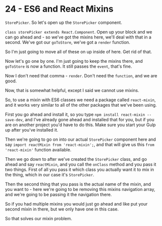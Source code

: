 # 24 - ES6 and React Mixins

`StorePicker`.  So let's open up the `StorePicker` component.

`class storePicker extends React.Component`.  Open up your block and we can go ahead and - so we've got the mixins here, we'll deal with that in a second.  We've got our `goToStore`, we've got a `render` function.

So I'm just going to move all of these on up inside of here.  Get rid of that.

Now let's go one by one.  I'm just going to keep the mixins there, and `goToStore` is now a function.  It still passes the `event`, that's fine.

Now I don't need that comma - `render`.  Don't need the `function`, and we are good.

Now, that is somewhat helpful, except I said we cannot use mixins.

So, to use a mixin with ES6 classes we need a package called `react-mixin`, and it works very similar to all of the other packages that we've been using.

First you go ahead and install it, so you type `npm install react-mixin --save-dev`, and I've already gone ahead and installed that for you, but if you are on another project you'd have to do this.  Make sure you start your Gulp up after you've installed it.

Then we're going to go on into our actual `StorePicker` component here and say `import reactMixin from 'react-mixin';`, and that will give us this  `from 'react-mixin'` function available.

Then we go down to after we've created the `StorePicker` class, and go ahead and say `reactMixin`, and you call the `onClass` method and you pass it two things.  First of all you pass it which class you actually want it to mix in the thing, which in our case it's `StorePicker`.

Then the second thing that you pass is the actual name of the mixin, and you want to - here we're going to be removing this mixins navigation array, and we're going to be passing it the navigation there.

So if you had multiple mixins you would just go ahead and like put your second mixin in there, but we only have one in this case.

So that solves our mixin problem.